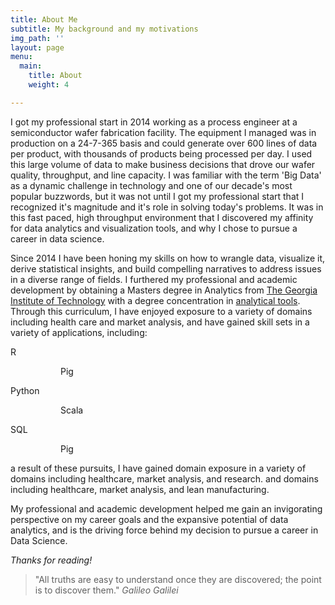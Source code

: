 ```yaml
---
title: About Me
subtitle: My background and my motivations
img_path: ''
layout: page
menu:
  main:
    title: About
    weight: 4

---
```

I got my professional start in 2014 working as a process engineer at a semiconductor wafer fabrication facility. The equipment I managed was in production on a 24-7-365 basis and could generate over 600 lines of data per product, with thousands of products being processed per day. I used this large volume of data to make business decisions that drove our wafer quality, throughput, and line capacity. I was familiar with the term 'Big Data' as a dynamic challenge in technology and one of our decade's most popular buzzwords, but it was not until I got my professional start that I recognized it's magnitude and it's role in solving today's problems. It was in this fast paced, high throughput environment that I discovered my affinity for data analytics and visualization tools, and why I chose to pursue a career in data science. 

Since 2014 I have been honing my skills on how to wrangle data, visualize it, derive statistical insights, and build compelling narratives to address issues in a diverse range of fields. I furthered my professional and academic development by obtaining a Masters degree in Analytics from [The Georgia Institute of Technology](https://www.gatech.edu/about/rankings) with a degree concentration in [analytical tools](https://www.analytics.gatech.edu/curriculum/analytical-tools-track). Through this curriculum, I have enjoyed exposure to a variety of domains including health care and market analysis, and have gained skill sets in a variety of applications, including:

<style type = "text/css">
  <!-- .tab { margin-left: 80px;}
  -->
</style>

<div>
<p>R<p class="tab">Pig</p>
<p>Python<p class="tab">Scala</p>
<p>SQL<p class="tab">Pig</p>
</div>

a result of these pursuits, I have gained domain exposure in a variety of domains including healthcare, market analysis, and research. and domains including healthcare, market analysis, and lean manufacturing.

My professional and academic development helped me gain an invigorating perspective on my career goals and the expansive potential of data analytics, and is the driving force behind my decision to pursue a career in Data Science.

_Thanks for reading!_

> "All truths are easy to understand once they are discovered; the point is to discover them." <cite>Galileo Galilei</cite>

<!--A short page about my background and motivations.-->